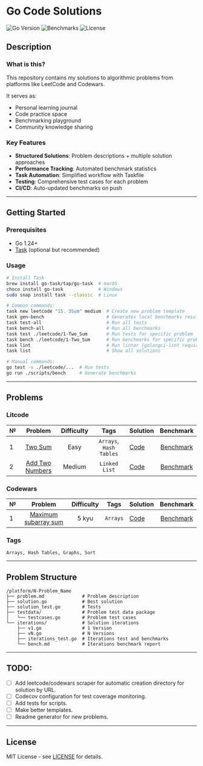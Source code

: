 # Go Code Solutions

![Go Version](https://img.shields.io/badge/Go-1.24%2B-blue)
![Benchmarks](https://img.shields.io/badge/Benchmarks-Auto_updated-yellow)
![License](https://img.shields.io/badge/License-MIT-green)

## Description

### What is this?

This repository contains my solutions to algorithmic problems from platforms like LeetCode and Codewars. 

It serves as:
- Personal learning journal
- Code practice space
- Benchmarking playground
- Community knowledge sharing

### Key Features

- **Structured Solutions**: Problem descriptions + multiple solution approaches
- **Performance Tracking**: Automated benchmark statistics
- **Task Automation**: Simplified workflow with Taskfile
- **Testing**: Comprehensive test cases for each problem
- **CI/CD**: Auto-updated benchmarks on push

---

## Getting Started

### Prerequisites

- Go 1.24+
- [Task](https://taskfile.dev/) (optional but recommended)

### Usage

```bash
# Install Task
brew install go-task/tap/go-task  # macOS
choco install go-task             # Windows
sudo snap install task --classic  # Linux

# Common commands:
task new leetcode "15. 3Sum" medium  # Create new problem template
task gen-bench                       # Generates local benchmarks results
task test-all                        # Run all tests
task bench-all                       # Run all benchmarks
task test ./leetcode/1-Two_Sum       # Run tests for specific problem
task bench ./leetcode/1-Two_Sum      # Run benchmarks for specific problem iterations
task lint                            # Run linter (golangci-lint required)
task list                            # Show all solutions

# Manual commands:
go test -v ./leetcode/...  # Run tests
go run ./scripts/bench     # Generate benchmarks
```

---

## Problems

### Litcode

| № | Problem | Difficulty | Tags | Solution | Benchmark |
|---|:-----:|:--------:|:--:|------|:------:|
| 1 | [Two Sum](./leetcode/1-Two_Sum) | Easy | `Arrays`, `Hash Tables` | [Code](./leetcode/1-Two_Sum/solution.go) | [Benchmark](./leetcode/1-Two_Sum/iterations/bench.md) |
| 2 | [Add Two Numbers](./leetcode/2-Add_Two_Numbers/) | Medium | `Linked List` | [Code](./leetcode/2-Add_Two_Numbers/solution.go) | [Benchmark](./leetcode/2-Add_Two_Numbers/iterations/bench.md) |

### Codewars

| № | Problem | Difficulty | Tags | Solution | Benchmark |
|---|:-----:|:--------:|:--:|------|:------:|
| 1 | [Maximum subarray sum](./codewars/5kyu-Maximum_subarray_sum/) | 5 kyu | `Arrays` | [Code](./codewars/5kyu-Maximum_subarray_sum/solution.go) | [Benchmark](./codewars/5kyu-Maximum_subarray_sum/iterations/bench.md) |

### Tags

```text
Arrays, Hash Tables, Graphs, Sort
```

---

## Problem Structure

```text
/platform/N-Problem_Name
├── problem.md              # Problem description
├── solution.go             # Best solution
├── solution_test.go        # Tests
├── testdata/               # Problem test data package
│   └── testcases.go        # Problem test cases
└── iterations/             # Solution iterations
    ├── v1.go               # 1 Version 
    ├── vN.go               # N Versions
    ├── iterations_test.go  # Iterations test and benchmarks
    └── bench.md            # Iterations benchmark report
```

---

## TODO:

- [ ] Add leetcode/codewars scraper for automatic creation directory for solution by URL.
- [ ] Codecov configuration for test coverage monitoring.
- [ ] Add tests for scripts.
- [ ] Make better templates.
- [ ] Readme generator for new problems.

---

## License

MIT License - see [LICENSE](./LICENSE) for details.
